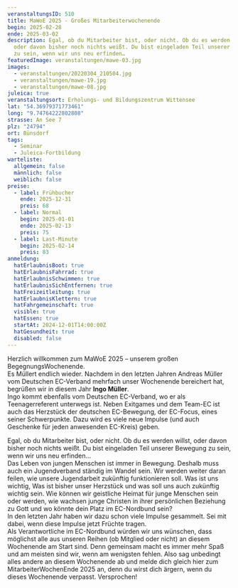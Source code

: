 ```yaml
---
veranstaltungsID: 510
title: MaWoE 2025 - Großes Mitarbeiterwochenende
begin: 2025-02-28
ende: 2025-03-02
description: Egal, ob du Mitarbeiter bist, oder nicht. Ob du es werden willst,
  oder davon bisher noch nichts weißt. Du bist eingeladen Teil unserer Bewegung
  zu sein, wenn wir uns neu erfinden…
featuredImage: veranstaltungen/mawe-03.jpg
images:
  - veranstaltungen/20220304_210504.jpg
  - veranstaltungen/mawe-19.jpg
  - veranstaltungen/mawe-08.jpg
juleica: true
veranstaltungsort: Erholungs- und Bildungszentrum Wittensee
lat: "54.36979371773461"
long: "9.74764222802808"
strasse: An See 7
plz: "24794"
ort: Bünsdorf
tags:
  - Seminar
  - Juleica-Fortbildung
warteliste:
  allgemein: false
  männlich: false
  weiblich: false
preise:
  - label: Frühbucher
    ende: 2025-12-31
    preis: 68
  - label: Normal
    begin: 2025-01-01
    ende: 2025-02-13
    preis: 75
  - label: Last-Minute
    begin: 2025-02-14
    preis: 83
anmeldung:
  hatErlaubnisBoot: true
  hatErlaubnisFahrrad: true
  hatErlaubnisSchwimmen: true
  hatErlaubnisSichEntfernen: true
  hatFreizeitleitung: true
  hatErlaubnisKlettern: true
  hatFahrgemeinschaft: true
  visible: true
  hatEssen: true
  startAt: 2024-12-01T14:00:00Z
  hatGesundheit: true
  disabled: false
---
```

Herzlich willkommen zum MaWoE 2025 – unserem großen BegegnungsWochenende.\
Es Müllert endlich wieder. Nachdem in den letzten Jahren Andreas Müller vom Deutschen EC-Verband mehrfach unser Wochenende bereichert hat, begrüßen wir in diesem Jahr **Ingo Müller**.\
Ingo kommt ebenfalls vom Deutschen EC-Verband, wo er als Teenagerreferent unterwegs ist. Neben Exitgames und dem Team-EC ist auch das Herzstück der deutschen EC-Bewegung, der EC-Focus, eines seiner Schwerpunkte. Dazu wird es viele neue Impulse (und auch Geschenke für jeden anwesenden EC-Kreis) geben.

Egal, ob du Mitarbeiter bist, oder nicht. Ob du es werden willst, oder davon bisher noch nichts weißt. Du bist eingeladen Teil unserer Bewegung zu sein, wenn wir uns neu erfinden…\
Das Leben von jungen Menschen ist immer in Bewegung. Deshalb muss auch ein Jugendverband ständig im Wandel sein. Wir werden weiter daran feilen, wie unsere Jugendarbeit zukünftig funktionieren soll. Was ist uns wichtig, Was ist bisher unser Herzstück und was soll uns auch zukünftig wichtig sein. Wie können wir geistliche Heimat für junge Menschen sein oder werden, wie wachsen junge Christen in ihrer persönlichen Beziehung zu Gott und wo könnte dein Platz im EC-Nordbund sein?\
In den letzten Jahr haben wir dazu schon viele Impulse gesammelt. Sei mit dabei, wenn diese Impulse jetzt Früchte tragen.\
Als Verantwortliche im EC-Nordbund würden wir uns wünschen, dass möglichst alle aus unseren Reihen (ob Mitglied oder nicht) an diesem Wochenende am Start sind. Denn gemeinsam macht es immer mehr Spaß und am meisten sind wir, wenn am wenigsten fehlen. Also sag unbedingt alles andere an diesem Wochenende ab und melde dich gleich [](https://www.ec-nordbund.de/#anmeldung)hier zum MitarbeiterWochenEnde 2025 an, denn du wirst dich ärgern, wenn du dieses Wochenende verpasst. Versprochen!
